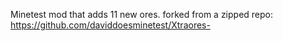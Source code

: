 Minetest mod that adds 11 new ores.
  forked from a zipped repo: https://github.com/daviddoesminetest/Xtraores-
  
